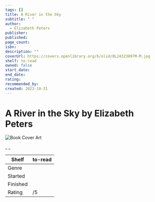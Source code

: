```yaml
---
tags: []
title: A River in the Sky
subtitle: " "
author:
  - Elizabeth Peters
publisher: 
published: 
page_count: 
isbn: 
description: ""
coverUrl: https://covers.openlibrary.org/b/olid/OL24323897M-M.jpg
shelf: to-read
owned: false
start_date: 
end_date: 
rating: 
recommended_by: 
created: 2023-10-31
---
```


# A River in the Sky by Elizabeth Peters

![Book Cover Art](https://covers.openlibrary.org/b/olid/OL24323897M-M.jpg)

_ _

| Shelf | to-read |
| --- | --- |
| Genre |  |
| Started |  |
| Finished |  |
| Rating | /5 |

